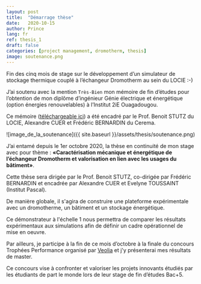 ```yaml
---
layout: post
title:  "Démarrage thèse"
date:   2020-10-15
author: Prince
lang: fr
ref: thesis_1
draft: false
categories: [project management, dromotherm, thesis]
image: soutenance.png
---
```


Fin des cinq mois de stage sur le développement d’un simulateur de stockage thermique couplé à l’échangeur Dromotherm au sein du LOCIE :-)

J’ai soutenu avec la mention `Très-Bien` mon mémoire de fin d’études pour l’obtention de mon diplôme d’ingénieur Génie électrique et énergétique (option énergies renouvelables) à l’Institut 2iE Ouagadougou. 

Ce mémoire ([téléchargeable ici](/assets/downloads/fr/Mémoire_SEVI_Prince_corrigé.pdf)) a été encadré par le Prof. Benoit STUTZ du LOCIE, Alexandre CUER et Frédéric BERNARDIN du Cerema.

![image_de_la_soutenance]({{ site.baseurl }}/assets/thesis/soutenance.png)



J’ai entamé depuis le 1er octobre 2020, la thèse en continuité de mon stage avec pour thème : 
**«Caractérisation mécanique et énergétique de l’échangeur Dromotherm et valorisation en lien avec les usages du bâtiment»**.

Cette thèse sera dirigée par le Prof. Benoit STUTZ, co-dirigée par Frédéric BERNARDIN et encadrée par Alexandre CUER et Evelyne TOUSSAINT (Institut Pascal).

De manière globale, il s'agira de construire une plateforme expérimentale avec un dromotherme, un bâtiment et un stockage énergétique.

Ce démonstrateur à l'échelle 1 nous permettra de comparer les résultats expérimentaux aux simulations afin de définir un cadre opérationnel de mise en oeuvre.

Par ailleurs, je participe à la fin de ce mois d’octobre à la finale du concours Trophées Performance organisé par [Veolia](https://www.veolia.com/fr/carrieres/faire-carriere/concours-trophees-performance) et j'y présenterai mes résultats de master.

Ce concours vise à confronter et valoriser les projets innovants étudiés par les étudiants de part le monde lors de leur stage de fin d’études Bac+5. 
